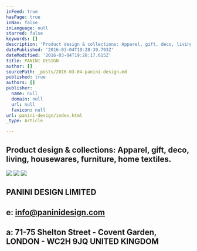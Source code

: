 ```yaml
---
inFeed: true
hasPage: true
inNav: false
inLanguage: null
starred: false
keywords: []
description: 'Product design & collections: Apparel, gift, deco, living, housewares, home textiles, furniture.'
datePublished: '2016-03-04T19:28:39.793Z'
dateModified: '2016-03-04T19:28:17.615Z'
title: PANINI DESIGN
author: []
sourcePath: _posts/2016-03-04-panini-design.md
published: true
authors: []
publisher:
  name: null
  domain: null
  url: null
  favicon: null
url: panini-design/index.html
_type: Article

---
```

## Product design & collections: Apparel, gift, deco, living, housewares, furniture, home textiles.
![](https://the-grid-user-content.s3-us-west-2.amazonaws.com/4bf86624-0a78-4a88-9368-b09758bb386e.jpg)
![](https://the-grid-user-content.s3-us-west-2.amazonaws.com/f4c84bd4-9411-4eb3-9d92-4c0c42e8104f.jpg)
![](https://the-grid-user-content.s3-us-west-2.amazonaws.com/6e0ebfed-bd5b-40fc-b971-2a7ce99f2de3.jpg)

## **PANINI DESIGN LIMITED**

## e: info@paninidesign.com 

## a: 71-75 Shelton Street - Covent Garden, LONDON - WC2H 9JQ UNITED KINGDOM